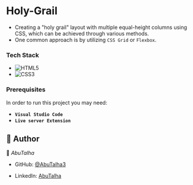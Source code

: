 # Holy-Grail
- Creating a "holy grail" layout with multiple equal-height columns using CSS, which can be achieved through various methods.
- One common approach is by utilizing `CSS Grid` or `Flexbox`.

### Tech Stack <a name="tech-stack"></a>

- ![HTML5](https://img.shields.io/badge/html5-%23E34F26.svg?style=for-the-badge&logo=html5&logoColor=white)
- ![CSS3](https://img.shields.io/badge/css3-%231572B6.svg?style=for-the-badge&logo=css3&logoColor=white) 

### Prerequisites

In order to run this project you may need:

- **`Visual Studio Code`**
- **`Live server Extension`**

## 👥 Author <a name="author"></a>

👤 *AbuTalha*

- GitHub: [@AbuTalha3](https://github.com/AbuTalha3)
<!-- - Twitter: [@twitterhandle](https://twitter.com/twitterhandle) -->
- LinkedIn: [AbuTalha](https://www.linkedin.com/in/abu-talha-8203b252/)

